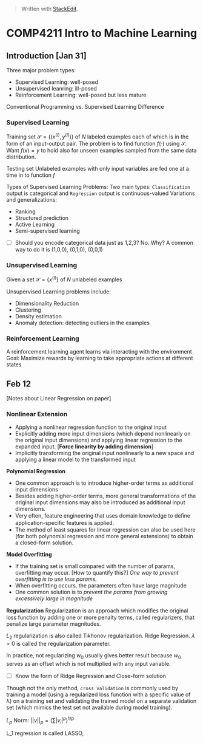 


> Written with [StackEdit](https://stackedit.io/).
# COMP4211 Intro to Machine Learning

## Introduction [Jan 31]

Three major problem types:
- Supervised Learning: well-posed
- Unsupervised leanring: ill-posed
- Reinforcement Learning: well-posed but less mature

Conventional Programming vs. Supervised Learning Difference

### Supervised Learning
Training set $\mathcal{S} = \{(x^{(l)}, y^{(l)})\}$ of $N$ labeled examples each of which is in the form of an input-output pair. The problem is to find function $f(\cdot)$ using $\mathcal{S}$. Want $f(x) = y$ to hold also for unseen examples sampled from the same data distribution.

Testing set Unlabeled examples with only input variables are fed one at a time in to function $f$ 

Types of Supervised Learning Problems:
Two main types: `Classification` output is categorical and `Regression` output is continuous-valued
Variations and generalizations:
- Ranking
- Structured prediction
- Active Learning
- Semi-supervised learning

 - [ ] Should you encode categorical data just as 1,2,3? No. Why? 
 A common way to do it is (1,0,0), (0,1,0), (0,0,1)

### Unsupervised Learning
Given a set $\mathcal{S} = \{x^{(l)}\}$ of $N$ unlabeled examples

Unsupervised Learning problems include:
- Dimensionality Reduction
- Clustering
- Density estimation
- Anomaly detection: detecting outliers in the examples

### Reinforcement Learning

A reinforcement learning agent learns via interacting with the environment
Goal: Maximize rewards by learning to take appropriate actions at different states

## Feb 12

[Notes about Linear Regression on paper]

### Nonlinear Extension

- Applying a nonlinear regression function to the original input
- Explicitly adding more input dimensions (which depend nonlinearly on the original input dimensions) and applying linear regression to the expanded input. [**Force linearity by adding dimension**]
- Implicitly transforming the original input nonlinearly to a new space and applying a linear model to the transformed input

**Polynomial Regression**
- One common approach is to introduce higher-order terms as additional input dimensions
- Besides adding higher-order terms, more general transformations of the original input dimensions may also be introduced as additional input dimensions.
- Very often, feature engineering that uses domain knowledge to deﬁne application-speciﬁc features is applied.
- The method of least squares for linear regression can also be used here (for both polynomial regression and more general extensions) to obtain a closed-form solution.

**Model Overfitting**
- If the training set is small compared with the number of params, overfitting may occur. [How to quantify this?] *One way to prevent overfitting is to use less params.*
- When overfitting occurs, the parameters often have large magnitude
- One common solution is to *prevent the params from growing excessively large in magnitude*

**Regularization**
Regularization is an approach which modiﬁes the original loss function by adding one or more penalty terms, called regularizers, that penalize large parameter magnitudes.

$L_2$ regularization is also called Tikhonov regularization. Ridge Regression.
$\lambda > 0$ is called the regularization parameter.

In practice, not regularizing $w_0$ usually gives better result because $w_0$ serves as an oﬀset which is not multiplied with any input variable.

- [ ] Know the form of Ridge Regression and Close-form solution

Though not the only method, `cross validation` is commonly used by training a model (using a regularized loss function with a specific value of λ) on a training set and validating the trained model on a separate validation set (which mimics the test set not available during model training).

$L_p$ Norm: $||v||_p = (\sum |v_i|^p)^{1/p}$

L_1 regression is called LASSO, 




<!--stackedit_data:
eyJoaXN0b3J5IjpbMjkyNDgyMTA5LC0xNzgyNjIwMDEsLTE3NT
g2NTY1NzEsMTk3NTkzOTkyNywtOTc1ODM2NzQ5LDQ3NjIwOTI2
OF19
-->